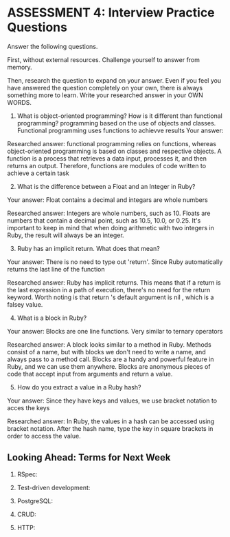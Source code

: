 # ASSESSMENT 4: Interview Practice Questions

Answer the following questions.

First, without external resources. Challenge yourself to answer from memory.

Then, research the question to expand on your answer. Even if you feel you have answered the question completely on your own, there is always something more to learn. Write your researched answer in your OWN WORDS.

1. What is object-oriented programming? How is it different than functional programming?
programming based on the use of objects and classes. Functional programming uses functions to achievve results
Your answer:

Researched answer:
functional programming relies on functions, whereas object-oriented programming is based on classes and respective objects. A function is a process that retrieves a data input, processes it, and then returns an output. Therefore, functions are modules of code written to achieve a certain task

2. What is the difference between a Float and an Integer in Ruby?

Your answer:
Float contains a decimal and integars are whole numbers

Researched answer:
 Integers are whole numbers, such as 10. Floats are numbers that contain a decimal point, such as 10.5, 10.0, or 0.25. It's important to keep in mind that when doing arithmetic with two integers in Ruby, the result will always be an integer.
 
3. Ruby has an implicit return. What does that mean?

Your answer:
There is no need to type out 'return'. Since Ruby automatically returns the last line of the function

Researched answer:
Ruby has implicit returns. This means that if a return is the last expression in a path of execution, there's no need for the return keyword. Worth noting is that return 's default argument is nil , which is a falsey value.

4. What is a block in Ruby?

Your answer:
Blocks are one line functions. Very similar to ternary operators 

Researched answer:
A block looks similar to a method in Ruby. Methods consist of a name, but with blocks we don't need to write a name, and always pass to a method call. Blocks are a handy and powerful feature in Ruby, and we can use them anywhere. Blocks are anonymous pieces of code that accept input from arguments and return a value.

5. How do you extract a value in a Ruby hash?

Your answer:
Since they have keys and values, we use bracket notation to acces the keys

Researched answer:
In Ruby, the values in a hash can be accessed using bracket notation. After the hash name, type the key in square brackets in order to access the value.

## Looking Ahead: Terms for Next Week

1. RSpec:

2. Test-driven development:

3. PostgreSQL:

4. CRUD:

5. HTTP:

